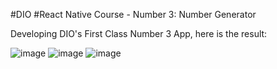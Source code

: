 #DIO
#React Native Course - Number 3: Number Generator

Developing DIO's First Class Number 3 App, here is the result:

![image](https://user-images.githubusercontent.com/86370873/169661172-49ff674c-ddab-4027-90cd-585e70657802.png)
![image](https://user-images.githubusercontent.com/86370873/169661221-6b1bd4ba-1a4e-47d3-b89c-dfb4cf9329e0.png)
![image](https://user-images.githubusercontent.com/86370873/169661194-3a178e84-d5c2-4855-92ef-8b672f7c0eb2.png)






